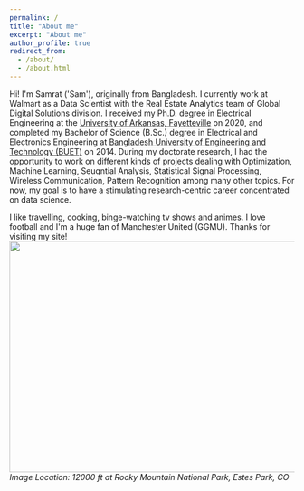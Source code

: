 ```yaml
---
permalink: /
title: "About me"
excerpt: "About me"
author_profile: true
redirect_from: 
  - /about/
  - /about.html
---
```

<!---
Hi! I'm Samrat ('Sam'). I am originally from Bangladesh. Here are some personal information I'd like to share about myself:
- I'd like to describe myself as an ambivert and adaptable guy who likes to plan ahead. 
- I love football. And, by football I mean 'Soccer'. Huge fan of Manchester United. GGMU.
- I like travelling, cooking, binge-watching tv shows & animes, listening to melody songs.
# Hi! I'm Samrat ('Sam'), originally from Bangladesh.
I am currently a Ph.D. candidate in the [Electrical Engineering Department](https://electrical-engineering.uark.edu/) at the [University of Arkansas, Fayetteville](http://www.uark.edu/) (UofA) and serving as a Graduate Research Assistant in the Intelligent Information Sensing and Transmission Lab under the supervision of [Dr. Jingxian Wu](https://wuj.hosted.uark.edu/). My research focus is on developing sequential analysis based optimization algorithms with applications in various fields of electrical engineering. Currently, I'm working on my dissertation titled "Low Latency Anomaly Detection with Imperfect Models" with the target of graduating in May 2020.
# I completed my Bachelor of Science (B.Sc.) degree from the [Department of Electrical and Electronic Engineering (EEE)](http://eee.buet.ac.bd/) of [Bangladesh University of Engineering and Technology (BUET)](https://www.buet.ac.bd/web/). During my senior year, I worked on "Spatio-Temporal Feature Extraction Scheme for Human Action Recognition" in my undergraduate thesis under the supervision of [Dr. Shaikh Anowarul Fattah](https://sites.google.com/site/drshaikhfattah/). After my undergrad, I came to USA in Spring 2016 to pursue my doctoral studies at the UofA. I had the opportunity to work on different kinds of projects during last 4 years. My research studies deal with Optimization, Machine Learning, Seuqntial Analysis, Statistical Signal Processing, Wireless Communication, Pattern Recognition among many other topics. For now, my goal is to have a stimulating research-centric career concentrated on data science and algorithm development. 
--->

Hi! I'm Samrat ('Sam'), originally from Bangladesh. I currently work at Walmart as a Data Scientist with the Real Estate Analytics team of Global Digital Solutions division. I received my Ph.D. degree in Electrical Engineering at the [University of Arkansas, Fayetteville](http://www.uark.edu/) on 2020, and completed my Bachelor of Science (B.Sc.) degree in Electrical and Electronics Engineering at [Bangladesh University of Engineering and Technology (BUET)](https://www.buet.ac.bd/web/) on 2014. During my doctorate research, I had the opportunity to work on different kinds of projects dealing with  Optimization, Machine Learning, Seuqntial Analysis, Statistical Signal Processing, Wireless Communication, Pattern Recognition among many other topics. For now, my goal is to have a stimulating research-centric career concentrated on data science. 

I like travelling, cooking, binge-watching tv shows and animes. I love football and I'm a huge fan of Manchester United (GGMU). Thanks for visiting my site!
<img src='/images/colorado_mountaintop.jpg' width="972" height="409">
*Image Location: 12000 ft at Rocky Mountain National Park, Estes Park, CO*
